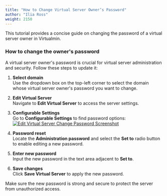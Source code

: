 ```yaml
---
title: "How to Change Virtual Server Owner’s Password"
author: "Ilia Ross"
weight: 2150
---
```


This tutorial provides a concise guide on changing the password of a virtual server owner in Virtualmin.

### How to change the owner's password

A virtual server owner's password is crucial for virtual server administration and security. Follow these steps to update it:

1. **Select domain**  
   Use the dropdown box on the top-left corner to select the domain whose virtual server owner's password you want to change.

2. **Edit Virtual Server**  
   Navigate to **Edit Virtual Server** to access the server settings.

3. **Configurable Settings**  
   Go to **Configurable Settings** to find password options:
   [![](/images/docs/screenshots/tutorials/step-by-step/light/edit-virtual-server-change-password.png "Edit Virtual Server Change Password Screenshot")](/images/docs/screenshots/tutorials/step-by-step/light/edit-virtual-server-change-password.png)

4. **Password reset**  
   Locate the **Administration password** and select the **Set to** radio button to enable editing a new password.

5. **Enter new password**  
   Input the new password in the text area adjacent to **Set to**.

6. **Save changes**  
   Click **Save Virtual Server** to apply the new password.

Make sure the new password is strong and secure to protect the server from unauthorized access.

